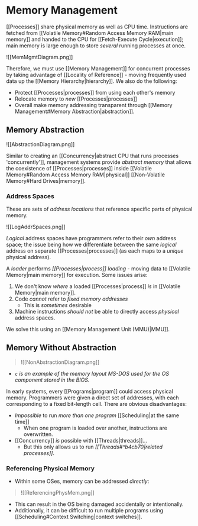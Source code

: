 # Memory Management

[[Processes]] share physical memory as well as CPU time. Instructions are fetched from [[Volatile Memory#Random Access Memory RAM|main memory]] and handed to the CPU for [[Fetch-Execute Cycle|execution]]; main memory is large enough to store *several* running processes at once.

![[MemMgmtDiagram.png]]

Therefore, we must use [[Memory Management]] for concurrent processes by taking advantage of [[Locality of Reference]] - moving frequently used data up the [[Memory Hierarchy|hierarchy]]. We also do the following:
- Protect [[Processes|processes]] from using each other's memory
- Relocate memory to *new* [[Processes|processes]]
- Overall make memory addressing transparent through [[Memory Management#Memory Abstraction|abstraction]].

## Memory Abstraction

![[AbstractionDiagram.png]]

Similar to creating an [[Concurrency|abstract CPU that runs processes 'concurrently']], management systems provide *abstract memory* that allows the coexistence of [[Processes|processes]] inside [[Volatile Memory#Random Access Memory RAM|physical]] [[Non-Volatile Memory#Hard Drives|memory]].

### Address Spaces

These are sets of *address locations* that reference specific parts of physical memory.

![[LogAddrSpaces.png]]

*Logical* address spaces have programmers refer to their *own* address space; the issue being how we differentiate between the same *logical* address on separate [[Processes|processes]] (as each maps to a *unique* physical address).

A *loader* performs *[[Processes|process]] loading* - moving data to [[Volatile Memory|main memory]] for execution. Some issues arise:
1) We don't know *where* a loaded [[Processes|process]] *is* in [[Volatile Memory|main memory]].
2) Code *cannot* refer to *fixed memory addresses*
	- This is *sometimes* desirable
3) Machine instructions *should not* be able to directly access *physical* address spaces.

We solve this using an [[Memory Management Unit (MMU)|MMU]].

## Memory Without Abstraction

>![[NonAbstractionDiagram.png]]
- *`c` is an example of the memory layout MS-DOS used for the OS component stored in the BIOS.*

In early systems, every [[Programs|program]] could access physical memory. Programmers were given a direct set of addresses, with each corresponding to a fixed bit-length cell. There are obvious disadvantages:

- *Impossible* to run *more than one program* [[Scheduling|at the same time]]
	- When one program is loaded over another, instructions are overwritten.
- [[Concurrency]] *is* possible with [[Threads|threads]]...
	- But this only allows us to run *[[Threads#^b4cb70|related processes]]*.

### Referencing Physical Memory

- Within some OSes, memory can be addressed *directly*:
>	![[ReferencingPhysMem.png]]

- This can result in the OS being damaged accidentally or intentionally.
- Additionally, it can be difficult to run multiple programs using [[Scheduling#Context Switching|context switches]].